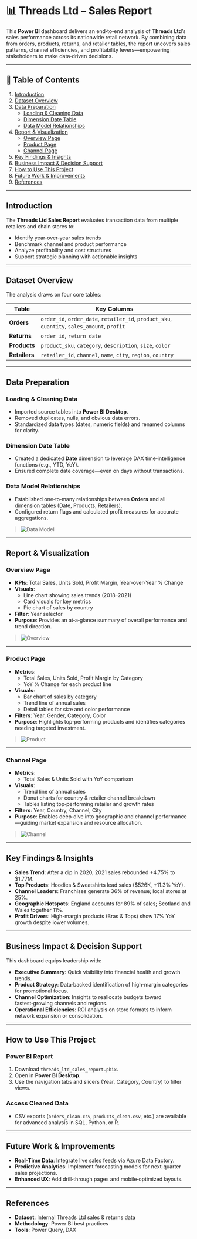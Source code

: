 # 📊 Threads Ltd – Sales Report

This **Power BI** dashboard delivers an end‑to‑end analysis of **Threads Ltd**’s sales performance across its nationwide retail network. By combining data from orders, products, returns, and retailer tables, the report uncovers sales patterns, channel efficiencies, and profitability levers—empowering stakeholders to make data‑driven decisions.

---

## 📌 Table of Contents
1. [Introduction](#introduction)  
2. [Dataset Overview](#dataset-overview)  
3. [Data Preparation](#data-preparation)  
   - [Loading & Cleaning Data](#loading--cleaning-data)  
   - [Dimension Date Table](#dimension-date-table)  
   - [Data Model Relationships](#data-model-relationships)  
4. [Report & Visualization](#report--visualization)  
   - [Overview Page](#overview-page)  
   - [Product Page](#product-page)  
   - [Channel Page](#channel-page)  
5. [Key Findings & Insights](#key-findings--insights)  
6. [Business Impact & Decision Support](#business-impact--decision-support)  
7. [How to Use This Project](#how-to-use-this-project)  
8. [Future Work & Improvements](#future-work--improvements)  
9. [References](#references)  

---

## Introduction
The **Threads Ltd Sales Report** evaluates transaction data from multiple retailers and chain stores to:

- Identify year‑over‑year sales trends  
- Benchmark channel and product performance  
- Analyze profitability and cost structures  
- Support strategic planning with actionable insights  

---

## Dataset Overview
The analysis draws on four core tables:

| Table            | Key Columns                                                                                 |
|------------------|---------------------------------------------------------------------------------------------|
| **Orders**       | `order_id`, `order_date`, `retailer_id`, `product_sku`, `quantity`, `sales_amount`, `profit` |
| **Returns**      | `order_id`, `return_date`                                                                   |
| **Products**     | `product_sku`, `category`, `description`, `size`, `color`                                   |
| **Retailers**    | `retailer_id`, `channel`, `name`, `city`, `region`, `country`                               |

---

## Data Preparation

### Loading & Cleaning Data
- Imported source tables into **Power BI Desktop**.  
- Removed duplicates, nulls, and obvious data errors.  
- Standardized data types (dates, numeric fields) and renamed columns for clarity.

### Dimension Date Table
- Created a dedicated **Date** dimension to leverage DAX time‑intelligence functions (e.g., YTD, YoY).  
- Ensured complete date coverage—even on days without transactions.

### Data Model Relationships
- Established one‑to‑many relationships between **Orders** and all dimension tables (Date, Products, Retailers).  
- Configured return flags and calculated profit measures for accurate aggregations.

> ![Data Model](screenshots/data_model.jpg)

---

## Report & Visualization

### Overview Page
- **KPIs**: Total Sales, Units Sold, Profit Margin, Year‑over‑Year % Change  
- **Visuals**:  
  - Line chart showing sales trends (2018–2021)  
  - Card visuals for key metrics  
  - Pie chart of sales by country  
- **Filter**: Year selector  
- **Purpose**: Provides an at‑a‑glance summary of overall performance and trend direction.

> ![Overview](screenshots/overview_page.jpg)

---

### Product Page
- **Metrics**:  
  - Total Sales, Units Sold, Profit Margin by Category  
  - YoY % Change for each product line  
- **Visuals**:  
  - Bar chart of sales by category  
  - Trend line of annual sales  
  - Detail tables for size and color performance  
- **Filters**: Year, Gender, Category, Color  
- **Purpose**: Highlights top‑performing products and identifies categories needing targeted investment.

> ![Product](screenshots/product_page.jpg)

---

### Channel Page
- **Metrics**:  
  - Total Sales & Units Sold with YoY comparison  
- **Visuals**:
  - Trend line of annual sales    
  - Donut charts for country & retailer channel breakdown  
  - Tables listing top‑performing retailer and growth rates  
- **Filters**: Year, Country, Channel, City  
- **Purpose**: Enables deep‑dive into geographic and channel performance—guiding market expansion and resource allocation.

> ![Channel](screenshots/channel_page.jpg)

---

## Key Findings & Insights
- **Sales Trend**: After a dip in 2020, 2021 sales rebounded +4.75% to \$1.77M.  
- **Top Products**: Hoodies & Sweatshirts lead sales (\$526K, +11.3% YoY).  
- **Channel Leaders**: Franchises generate 36% of revenue; local stores at 25%.  
- **Geographic Hotspots**: England accounts for 89% of sales; Scotland and Wales together 11%.  
- **Profit Drivers**: High-margin products (Bras & Tops) show 17% YoY growth despite lower volumes.

---

## Business Impact & Decision Support
This dashboard equips leadership with:

- **Executive Summary**: Quick visibility into financial health and growth trends.  
- **Product Strategy**: Data‑backed identification of high‑margin categories for promotional focus.  
- **Channel Optimization**: Insights to reallocate budgets toward fastest‑growing channels and regions.  
- **Operational Efficiencies**: ROI analysis on store formats to inform network expansion or consolidation.  

---

## How to Use This Project

### Power BI Report
1. Download `threads_ltd_sales_report.pbix`.  
2. Open in **Power BI Desktop**.  
3. Use the navigation tabs and slicers (Year, Category, Country) to filter views.

### Access Cleaned Data
- CSV exports (`orders_clean.csv`, `products_clean.csv`, etc.) are available for advanced analysis in SQL, Python, or R.

---

## Future Work & Improvements
- **Real‑Time Data**: Integrate live sales feeds via Azure Data Factory.  
- **Predictive Analytics**: Implement forecasting models for next‑quarter sales projections.  
- **Enhanced UX**: Add drill‑through pages and mobile‑optimized layouts.  

---

## References
- **Dataset**: Internal Threads Ltd sales & returns data  
- **Methodology**: Power BI best practices 
- **Tools**: Power Query, DAX
